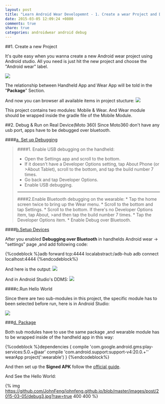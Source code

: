 ```yaml
---
layout: post
title: "Learn Android Wear Developemnt - 1. Create a wear Project and Debug on Real Devices"
date: 2015-03-05 12:09:24 +0800
comments: true
share: true
categories: androidwear android debug 
---
```


##1. Create a new Project

It's quite easy when you wanna create a new Android wear project using Android studio. All you need is just hit the new project and choose the "Android wear" label.

![](https://github.com/JohnFeng/johnfeng.github.io/blob/master/images/post/2015-03-05/creat.png?raw=true) 

The relationship between Handheld App and Wear App will be told in the "**Package**" Section.

And now you can browser all available items in project stucture:
![](https://github.com/JohnFeng/johnfeng.github.io/blob/master/images/post/2015-03-05/create1.png?raw=true)

This project contains two modules: Mobile & Wear. And Wear module should be wrapped inside the gradle file of the Mobile Module.

<!--more-->

##2. Debug & Run on Real Device(Moto 360)
Since Moto360 don't have any usb port, apps have to be  debugged over bluetooth.

####[a.  Set up Debugging](https://developer.android.com/training/wearables/apps/bt-debugging.html#SetupDevices)
>####1. Enable USB debugging on the handheld:
>* Open the Settings app and scroll to the bottom.
>* If it doesn't have a Developer Options setting, tap About Phone (or >About Tablet), scroll to the bottom, and tap the build number 7 times.
>* Go back and tap Developer Options.
>* Enable USB debugging.
><hr>
>####2.Enable Bluetooth debugging on the wearable:
>* Tap the home screen twice to bring up the Wear menu.
>* Scroll to the bottom and tap Settings.
>* Scroll to the bottom. If there's no Developer Options item, tap About, >and then tap the build number 7 times.
>* Tap the Developer Options item.
>* Enable Debug over Bluetooth.

####[b.Setup Devices](https://developer.android.com/training/wearables/apps/bt-debugging.html#SetupDevices)

After you enabled **Debugging over Bluetooth** in handhelds Android wear -> "settings" page ,and add following code:

{%codeblock %}adb forward tcp:4444 localabstract:/adb-hub
adb connect localhost:4444
{%endcodeblock%}

And here is the output:
![](https://github.com/JohnFeng/johnfeng.github.io/blob/master/images/post/2015-03-05/debug.png?raw=true) 

And in Android Studio's DDMS:
![](https://github.com/JohnFeng/johnfeng.github.io/blob/master/images/post/2015-03-05/debug1.png?raw=true)

####c.Run Hello World

Since  there are two sub-modules in this project, the specific module has to been selected before run, here is in Android Studio:

![](https://github.com/JohnFeng/johnfeng.github.io/blob/master/images/post/2015-03-05/debug2.png?raw=true)

###[d. Package](https://developer.android.com/training/wearables/apps/packaging.html)

Both sub modules have to use the same package ,and wearable module has to be wrapped inside of the handheld app in this way:

{%codeblock %}dependencies {
   compile 'com.google.android.gms:play-services:5.0.+@aar'
   compile 'com.android.support:support-v4:20.0.+''
   wearApp project(':wearable')
}
{%endcodeblock%}

And then set up the **Signed APK** follow the [official guide](https://developer.android.com/training/wearables/apps/packaging.html).

And See the Hello World:

{% img https://github.com/JohnFeng/johnfeng.github.io/blob/master/images/post/2015-03-05/debug3.jpg?raw=true 400 400 %}